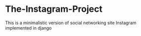# The-Instagram-Project
This is a minimalistic version of social networking site Instagram implemented in django
